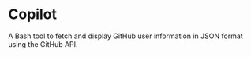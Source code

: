 # Copilot
A Bash tool to fetch and display GitHub user information in JSON format using the GitHub API.
